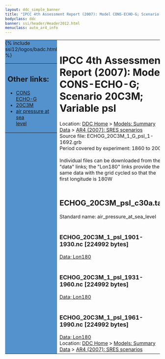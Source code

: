 ```yaml
---
layout: ddc_simple_banner
title: "IPCC 4th Assessment Report (2007): Model CONS-ECHO-G; Scenario 20C3M; Variable psl"
bodyclass: ddc
banner: ssi/header/Header2012.html
menuclass: auto_ar4_info
---
```



<table width="100%" border="0" cellspacing="0" cellpadding="0" style="border-collapse: collapse;">
<tr style="margin:0;padding:0;border:0;">
<td style="margin:0;padding:0;border:0;height:1pt;width:150pt;background:#5492CD;" valign="top" >

<div id="lh-col2" class="auto_ar4_info">
<table class="menumain" bgcolor="#5492CD" cellspacing="0" width="100%" border="0">
<tr><td>
<h2> Other links:</h2>
<ul>
<li><a href="/auto/ar4/model-CONS-ECHO-G.html">CONS<br/>ECHO-G</a></li>
<li><a href="/auto/ar4/scenario-20C3M.html">20C3M</a></li>
<li><a href="/auto/ar4/var-air_pressure_at_sea_level.html">air pressure at sea<br/> level</a></li>
</ul>
</td></tr>
{% include ssi12/logos/badc.html %}
</table>
</div>
</td>
<td><h1>IPCC 4th Assessment Report (2007): Model CONS-ECHO-G; Scenario 20C3M; Variable psl</h1>

<!-- Breadcrumb1 -->
<div id="breadcrumb1" align="left">
Location: <a href="/index.html">DDC Home</a> > <a href="/sim/gcm_clim/">Models: Summary Data</a>
> <a href="/sim/gcm_clim/SRES_AR4/index.html">AR4 (2007): SRES scenarios</a>
</div>
<!-- End of Breadcrumb1 -->Source file: ECHOG_20C3M_1_G_psl_1-1692.grb
<br/>
Period covered by experiment: 1860 to 2000<br/>
<br/>Individual files can be downloaded from the "data" links; the "Lon180" links provide the same data
         with the grid cycled so that the first longitude is 180W<br/>
<br/><h2>ECHOG_20C3M_psl_c30a.tar</h2>
Standard name: air_pressure_at_sea_level<br>
<br/><h3>ECHOG_20C3M_1_psl_1901-1930.nc [224992 bytes]</h3>
<a href="/cgi-bin/downl/ar4_nc/psl/ECHOG_20C3M_1_psl_1901-1930.nc">Data; </a><a href="/cgi-bin/downl/ar4_nc/psl/ECHOG_20C3M_1_psl_1901-1930.cyto180.nc"> Lon180</a><br/>
<br/><h3>ECHOG_20C3M_1_psl_1931-1960.nc [224992 bytes]</h3>
<a href="/cgi-bin/downl/ar4_nc/psl/ECHOG_20C3M_1_psl_1931-1960.nc">Data; </a><a href="/cgi-bin/downl/ar4_nc/psl/ECHOG_20C3M_1_psl_1931-1960.cyto180.nc"> Lon180</a><br/>
<br/><h3>ECHOG_20C3M_1_psl_1961-1990.nc [224992 bytes]</h3>
<a href="/cgi-bin/downl/ar4_nc/psl/ECHOG_20C3M_1_psl_1961-1990.nc">Data; </a><a href="/cgi-bin/downl/ar4_nc/psl/ECHOG_20C3M_1_psl_1961-1990.cyto180.nc"> Lon180</a><br/>
<!-- Breadcrumb2 -->
<div id="breadcrumb2" align="left">
Location: <a href="/index.html">DDC Home</a> > <a href="/sim/gcm_clim/">Models: Summary Data</a>
> <a href="/sim/gcm_clim/SRES_AR4/index.html">AR4 (2007): SRES scenarios</a>
</div>
<!-- End of Breadcrumb2 --></td></tr></table>
